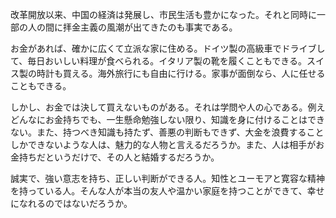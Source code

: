 ﻿改革開放以来、中国の経済は発展し、市民生活も豊かになった。それと同時に一部の人の間に拝金主義の風潮が出てきたのも事実である。

お金があれば、確かに広くて立派な家に住める。ドイツ製の高級車でドライブして、毎日おいしい料理が食べられる。イタリア製の靴を履くこともできる。スイス製の時計も買える。海外旅行にも自由に行ける。家事が面倒なら、人に任せることもできる。

しかし、お金では決して買えないものがある。それは学問や人の心である。例えどんなにお金持ちでも、一生懸命勉強しない限り、知識を身に付けることはできない。また、持つべき知識も持たず、善悪の判断もできず、大金を浪費することしかできないような人は、魅力的な人物と言えるだろうか。また、人は相手がお金持ちだというだけで、その人と結婚するだろうか。

誠実で、強い意志を持ち、正しい判断ができる人。知性とユーモアと寛容な精神を持っている人。そんな人が本当の友人や温かい家庭を持つことができて、幸せになれるのではないだろうか。


